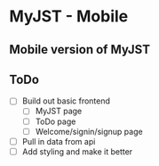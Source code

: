 # MyJST - Mobile

## Mobile version of MyJST

## ToDo
- [ ] Build out basic frontend
  - [ ] MyJST page
  - [ ] ToDo page
  - [ ] Welcome/signin/signup page
- [ ] Pull in data from api
- [ ] Add styling and make it better